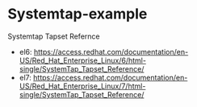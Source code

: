 # Systemtap-example

Systemtap Tapset Refernce
- el6: https://access.redhat.com/documentation/en-US/Red_Hat_Enterprise_Linux/6/html-single/SystemTap_Tapset_Reference/
- el7: https://access.redhat.com/documentation/en-US/Red_Hat_Enterprise_Linux/7/html-single/SystemTap_Tapset_Reference/
